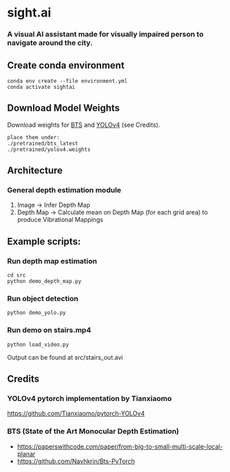# sight.ai
### A visual AI assistant made for visually impaired person to navigate around the city.


## Create conda environment
```
conda env create --file environment.yml
conda activate sightai
```

## Download Model Weights
Download weights for [BTS](https://drive.google.com/file/d/1_mENn0G9YlLAAr3N8DVDt4Hk2SBbo1pl/view) and [YOLOv4](https://drive.google.com/file/d/1cewMfusmPjYWbrnuJRuKhPMwRe_b9PaT/view) (see Credits).
```
place them under:
./pretrained/bts_latest
./pretrained/yolov4.weights
```

## Architecture
### General depth estimation module
1. Image -> Infer Depth Map
2. Depth Map -> Calculate mean on Depth Map (for each grid area) to produce Vibrational Mappings

## Example scripts:
### Run depth map estimation 
```
cd src
python demo_depth_map.py
```

### Run object detection
```
python demo_yolo.py
```

### Run demo on stairs.mp4
```
python load_video.py
```
Output can be found at src/stairs_out.avi


## Credits
### YOLOv4 pytorch implementation by Tianxiaomo
<https://github.com/Tianxiaomo/pytorch-YOLOv4>

### BTS (State of the Art Monocular Depth Estimation)
- <https://paperswithcode.com/paper/from-big-to-small-multi-scale-local-planar>
- <https://github.com/Navhkrin/Bts-PyTorch>


